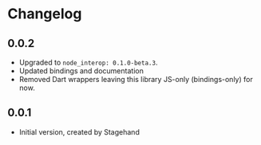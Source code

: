 # Changelog

## 0.0.2

- Upgraded to `node_interop: 0.1.0-beta.3`.
- Updated bindings and documentation
- Removed Dart wrappers leaving this library JS-only (bindings-only) for now.

## 0.0.1

- Initial version, created by Stagehand
